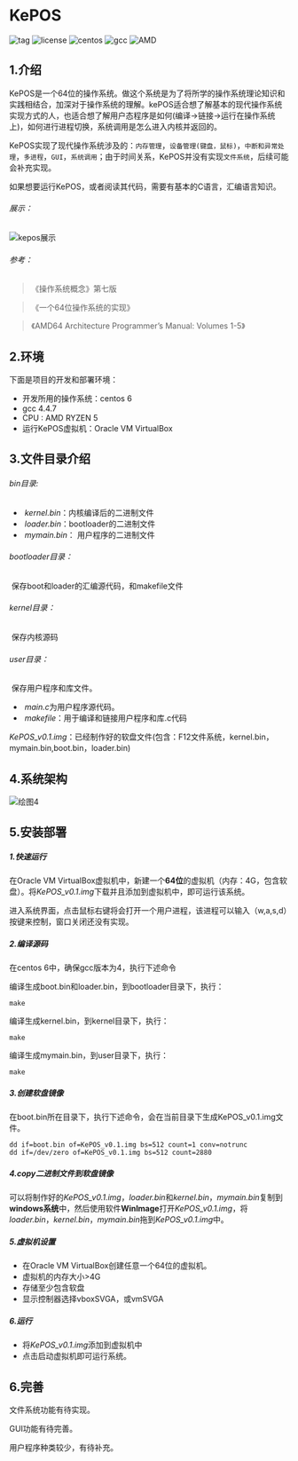 # KePOS
![tag](https://img.shields.io/badge/version-v0.1-brightgreen "tag") ![license](https://img.shields.io/badge/License-Apache%202.0-blue "license") ![centos](https://img.shields.io/badge/centos-6-orange "centos") ![gcc](https://img.shields.io/badge/gcc-4.4.7-green "gcc")  ![AMD](https://img.shields.io/badge/AMD-RYZEN%205-yellowgreen,"AMD")

## 1.介绍

KePOS是一个64位的操作系统。做这个系统是为了将所学的操作系统理论知识和实践相结合，加深对于操作系统的理解。kePOS适合想了解基本的现代操作系统实现方式的人，也适合想了解用户态程序是如何(编译->链接->运行在操作系统上)，如何进行进程切换，系统调用是怎么进入内核并返回的。

KePOS实现了现代操作系统涉及的：`内存管理`，`设备管理(键盘，鼠标)`，`中断和异常处理`，`多进程`，`GUI`，`系统调用`；由于时间关系，KePOS并没有实现`文件系统`，后续可能会补充实现。

如果想要运行KePOS，或者阅读其代码，需要有基本的C语言，汇编语言知识。

###### 展示：

![kepos展示](https://github.com/KeeProMise/image/blob/master/kePOS/kepos展示.png)

###### 参考：

> 《操作系统概念》第七版

> 《一个64位操作系统的实现》

> 《AMD64 Architecture  Programmer’s Manual:  Volumes 1-5》

## 2.环境

下面是项目的开发和部署环境：

- 开发所用的操作系统：centos 6
- gcc 4.4.7
- CPU : AMD RYZEN 5
- 运行KePOS虚拟机：Oracle VM VirtualBox

## 3.文件目录介绍

###### bin目录:

- ​	*kernel.bin*：内核编译后的二进制文件
- ​	*loader.bin*：bootloader的二进制文件
- ​	*mymain.bin*： 用户程序的二进制文件

###### bootloader目录：

​	保存boot和loader的汇编源代码，和makefile文件

###### kernel目录：

​	保存内核源码

###### user目录：

​	保存用户程序和库文件。

- ​	*main.c*为用户程序源代码。
- ​    *makefile*：用于编译和链接用户程序和库.c代码

*KePOS_v0.1.img*：已经制作好的软盘文件(包含：F12文件系统，kernel.bin，mymain.bin,boot.bin，loader.bin)

## 4.系统架构

![绘图4](https://github.com/KeeProMise/image/blob/master/KePOS/KePOS架构图.gif)

## 5.安装部署

##### 1.快速运行

在Oracle VM VirtualBox虚拟机中，新建一个**64位**的虚拟机（内存：4G，包含软盘）。将*KePOS_v0.1.img*下载并且添加到虚拟机中，即可运行该系统。

进入系统界面，点击鼠标右键将会打开一个用户进程，该进程可以输入（w,a,s,d）按键来控制，窗口关闭还没有实现。

##### 2.编译源码

在centos 6中，确保gcc版本为4，执行下述命令

编译生成boot.bin和loader.bin，到bootloader目录下，执行：

```shell
make
```

编译生成kernel.bin，到kernel目录下，执行：

```shell
make
```

编译生成mymain.bin，到user目录下，执行：

```shell
make
```

##### 3.创建软盘镜像

在boot.bin所在目录下，执行下述命令，会在当前目录下生成KePOS_v0.1.img文件。

```shell
dd if=boot.bin of=KePOS_v0.1.img bs=512 count=1 conv=notrunc
dd if=/dev/zero of=KePOS_v0.1.img bs=512 count=2880
```

##### 4.copy二进制文件到软盘镜像

可以将制作好的*KePOS_v0.1.img*，*loader.bin*和*kernel.bin*，*mymain.bin*复制到**windows系统**中，然后使用软件**WinImage**打开*KePOS_v0.1.img*，将*loader.bin*，*kernel.bin*，*mymain.bin*拖到*KePOS_v0.1.img*中。

##### 5.虚拟机设置

- 在Oracle VM VirtualBox创建任意一个64位的虚拟机。
- 虚拟机的内存大小>4G
- 存储至少包含软盘
- 显示控制器选择vboxSVGA，或vmSVGA

##### 6.运行

- 将*KePOS_v0.1.img*添加到虚拟机中
- 点击启动虚拟机即可运行系统。

## 6.完善

文件系统功能有待实现。

GUI功能有待完善。

用户程序种类较少，有待补充。

